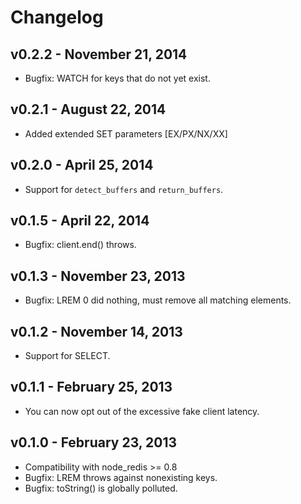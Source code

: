 Changelog
=========

## v0.2.2 - November 21, 2014

* Bugfix: WATCH for keys that do not yet exist.

## v0.2.1 - August 22, 2014

* Added extended SET parameters [EX/PX/NX/XX]

## v0.2.0 - April 25, 2014

* Support for `detect_buffers` and `return_buffers`.

## v0.1.5 - April 22, 2014

* Bugfix: client.end() throws.

## v0.1.3 - November 23, 2013

* Bugfix: LREM 0 did nothing, must remove all matching elements.

## v0.1.2 - November 14, 2013

* Support for SELECT.

## v0.1.1 - February 25, 2013

* You can now opt out of the excessive fake client latency.

## v0.1.0 - February 23, 2013

* Compatibility with node_redis >= 0.8
* Bugfix: LREM throws against nonexisting keys.
* Bugfix: toString() is globally polluted.

